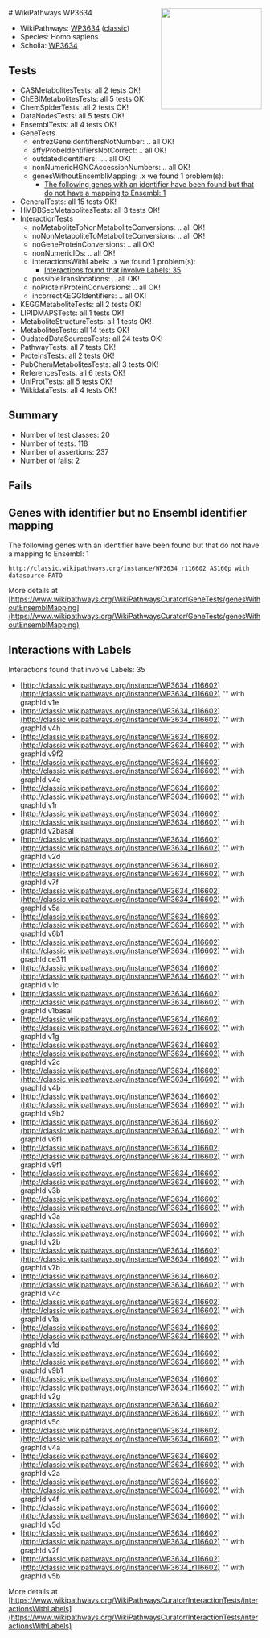 <img style="float: right; width: 200px" src="https://upload.wikimedia.org/wikipedia/commons/thumb/8/83/Wplogo_with_text_500.png/640px-Wplogo_with_text_500.png" />
# WikiPathways WP3634

* WikiPathways: [WP3634](https://wikipathways.org/pathways/WP3634) ([classic](https://classic.wikipathways.org/instance/WP3634))
* Species: Homo sapiens
* Scholia: [WP3634](https://scholia.toolforge.org/wikipathways/WP3634)
## Tests
* CASMetabolitesTests: all 2 tests OK!
* ChEBIMetabolitesTests: all 5 tests OK!
* ChemSpiderTests: all 2 tests OK!
* DataNodesTests: all 5 tests OK!
* EnsemblTests: all 4 tests OK!
* GeneTests
    * entrezGeneIdentifiersNotNumber: .. all OK!
    * affyProbeIdentifiersNotCorrect: .. all OK!
    * outdatedIdentifiers: .... all OK!
    * nonNumericHGNCAccessionNumbers: .. all OK!
    * genesWithoutEnsemblMapping: .x we found 1 problem(s):
        * [The following genes with an identifier have been found but that do not have a mapping to Ensembl: 1](#40286d83)
* GeneralTests: all 15 tests OK!
* HMDBSecMetabolitesTests: all 3 tests OK!
* InteractionTests
    * noMetaboliteToNonMetaboliteConversions: .. all OK!
    * noNonMetaboliteToMetaboliteConversions: .. all OK!
    * noGeneProteinConversions: .. all OK!
    * nonNumericIDs: .. all OK!
    * interactionsWithLabels: .x we found 1 problem(s):
        * [Interactions found that involve Labels: 35](#fe97a8fb)
    * possibleTranslocations: .. all OK!
    * noProteinProteinConversions: .. all OK!
    * incorrectKEGGIdentifiers: .. all OK!
* KEGGMetaboliteTests: all 2 tests OK!
* LIPIDMAPSTests: all 1 tests OK!
* MetaboliteStructureTests: all 1 tests OK!
* MetabolitesTests: all 14 tests OK!
* OudatedDataSourcesTests: all 24 tests OK!
* PathwayTests: all 7 tests OK!
* ProteinsTests: all 2 tests OK!
* PubChemMetabolitesTests: all 3 tests OK!
* ReferencesTests: all 6 tests OK!
* UniProtTests: all 5 tests OK!
* WikidataTests: all 4 tests OK!


## Summary

* Number of test classes: 20
* Number of tests: 118
* Number of assertions: 237
* Number of fails: 2

## Fails

<a name="40286d83" />

## Genes with identifier but no Ensembl identifier mapping

The following genes with an identifier have been found but that do not have a mapping to Ensembl: 1
```
http://classic.wikipathways.org/instance/WP3634_r116602 AS160p with datasource PATO
```

More details at [https://www.wikipathways.org/WikiPathwaysCurator/GeneTests/genesWithoutEnsemblMapping](https://www.wikipathways.org/WikiPathwaysCurator/GeneTests/genesWithoutEnsemblMapping)

<a name="fe97a8fb" />

## Interactions with Labels

Interactions found that involve Labels: 35

* [http://classic.wikipathways.org/instance/WP3634_r116602](http://classic.wikipathways.org/instance/WP3634_r116602) "" with graphId v1e
* [http://classic.wikipathways.org/instance/WP3634_r116602](http://classic.wikipathways.org/instance/WP3634_r116602) "" with graphId v4h
* [http://classic.wikipathways.org/instance/WP3634_r116602](http://classic.wikipathways.org/instance/WP3634_r116602) "" with graphId v9f2
* [http://classic.wikipathways.org/instance/WP3634_r116602](http://classic.wikipathways.org/instance/WP3634_r116602) "" with graphId v4e
* [http://classic.wikipathways.org/instance/WP3634_r116602](http://classic.wikipathways.org/instance/WP3634_r116602) "" with graphId v1r
* [http://classic.wikipathways.org/instance/WP3634_r116602](http://classic.wikipathways.org/instance/WP3634_r116602) "" with graphId v2basal
* [http://classic.wikipathways.org/instance/WP3634_r116602](http://classic.wikipathways.org/instance/WP3634_r116602) "" with graphId v2d
* [http://classic.wikipathways.org/instance/WP3634_r116602](http://classic.wikipathways.org/instance/WP3634_r116602) "" with graphId v7f
* [http://classic.wikipathways.org/instance/WP3634_r116602](http://classic.wikipathways.org/instance/WP3634_r116602) "" with graphId v5a
* [http://classic.wikipathways.org/instance/WP3634_r116602](http://classic.wikipathways.org/instance/WP3634_r116602) "" with graphId v6b1
* [http://classic.wikipathways.org/instance/WP3634_r116602](http://classic.wikipathways.org/instance/WP3634_r116602) "" with graphId ce311
* [http://classic.wikipathways.org/instance/WP3634_r116602](http://classic.wikipathways.org/instance/WP3634_r116602) "" with graphId v1c
* [http://classic.wikipathways.org/instance/WP3634_r116602](http://classic.wikipathways.org/instance/WP3634_r116602) "" with graphId v1basal
* [http://classic.wikipathways.org/instance/WP3634_r116602](http://classic.wikipathways.org/instance/WP3634_r116602) "" with graphId v1g
* [http://classic.wikipathways.org/instance/WP3634_r116602](http://classic.wikipathways.org/instance/WP3634_r116602) "" with graphId v2c
* [http://classic.wikipathways.org/instance/WP3634_r116602](http://classic.wikipathways.org/instance/WP3634_r116602) "" with graphId v4b
* [http://classic.wikipathways.org/instance/WP3634_r116602](http://classic.wikipathways.org/instance/WP3634_r116602) "" with graphId v9b2
* [http://classic.wikipathways.org/instance/WP3634_r116602](http://classic.wikipathways.org/instance/WP3634_r116602) "" with graphId v6f1
* [http://classic.wikipathways.org/instance/WP3634_r116602](http://classic.wikipathways.org/instance/WP3634_r116602) "" with graphId v9f1
* [http://classic.wikipathways.org/instance/WP3634_r116602](http://classic.wikipathways.org/instance/WP3634_r116602) "" with graphId v3b
* [http://classic.wikipathways.org/instance/WP3634_r116602](http://classic.wikipathways.org/instance/WP3634_r116602) "" with graphId v3a
* [http://classic.wikipathways.org/instance/WP3634_r116602](http://classic.wikipathways.org/instance/WP3634_r116602) "" with graphId v2b
* [http://classic.wikipathways.org/instance/WP3634_r116602](http://classic.wikipathways.org/instance/WP3634_r116602) "" with graphId v7b
* [http://classic.wikipathways.org/instance/WP3634_r116602](http://classic.wikipathways.org/instance/WP3634_r116602) "" with graphId v4c
* [http://classic.wikipathways.org/instance/WP3634_r116602](http://classic.wikipathways.org/instance/WP3634_r116602) "" with graphId v1a
* [http://classic.wikipathways.org/instance/WP3634_r116602](http://classic.wikipathways.org/instance/WP3634_r116602) "" with graphId v1d
* [http://classic.wikipathways.org/instance/WP3634_r116602](http://classic.wikipathways.org/instance/WP3634_r116602) "" with graphId v9b1
* [http://classic.wikipathways.org/instance/WP3634_r116602](http://classic.wikipathways.org/instance/WP3634_r116602) "" with graphId v2g
* [http://classic.wikipathways.org/instance/WP3634_r116602](http://classic.wikipathways.org/instance/WP3634_r116602) "" with graphId v5c
* [http://classic.wikipathways.org/instance/WP3634_r116602](http://classic.wikipathways.org/instance/WP3634_r116602) "" with graphId v4a
* [http://classic.wikipathways.org/instance/WP3634_r116602](http://classic.wikipathways.org/instance/WP3634_r116602) "" with graphId v2a
* [http://classic.wikipathways.org/instance/WP3634_r116602](http://classic.wikipathways.org/instance/WP3634_r116602) "" with graphId v4f
* [http://classic.wikipathways.org/instance/WP3634_r116602](http://classic.wikipathways.org/instance/WP3634_r116602) "" with graphId v5d
* [http://classic.wikipathways.org/instance/WP3634_r116602](http://classic.wikipathways.org/instance/WP3634_r116602) "" with graphId v2f
* [http://classic.wikipathways.org/instance/WP3634_r116602](http://classic.wikipathways.org/instance/WP3634_r116602) "" with graphId v5b


More details at [https://www.wikipathways.org/WikiPathwaysCurator/InteractionTests/interactionsWithLabels](https://www.wikipathways.org/WikiPathwaysCurator/InteractionTests/interactionsWithLabels)

